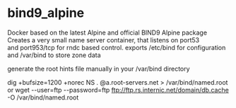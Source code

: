 # bind9_alpine
Docker based on the latest Alpine and official BIND9 Alpine package  
Creates a very small name server container, that listens on port53  
and port953/tcp for rndc based control. exports /etc/bind for configuration  
and /var/bind to store zone data  

generate the root hints file manually in your /var/bind directory

dig +bufsize=1200 +norec NS . @a.root-servers.net > /var/bind/named.root
or
wget --user=ftp --password=ftp ftp://ftp.rs.internic.net/domain/db.cache -O /var/bind/named.root

